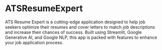 # ATSResumeExpert
ATS Resume Expert is a cutting-edge application designed to help job seekers optimize their resumes and cover letters to match job descriptions and increase their chances of success. Built using Streamlit, Google Generative AI, and Google NLP, this app is packed with features to enhance your job application process.
